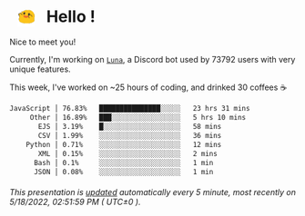 <h1>   <img src="./spoink.gif" style="vertical-align:middle;" width="30px">   Hello ! </h1>

Nice to meet you!

Currently, I'm working on <a href='https://github.com/Asgarrrr/Luna'>`Luna`</a>, a Discord bot used by 73792 users with very unique features.

This week, I've worked on ~25 hours of coding, and drinked 30 coffees ☕

```
JavaScript │ 76.83%   ███████████████░░░░░   23 hrs 31 mins
     Other │ 16.89%   ███░░░░░░░░░░░░░░░░░   5 hrs 10 mins
       EJS │ 3.19%    █░░░░░░░░░░░░░░░░░░░   58 mins
       CSV │ 1.99%    ░░░░░░░░░░░░░░░░░░░░   36 mins
    Python │ 0.71%    ░░░░░░░░░░░░░░░░░░░░   12 mins
       XML │ 0.15%    ░░░░░░░░░░░░░░░░░░░░   2 mins
      Bash │ 0.1%     ░░░░░░░░░░░░░░░░░░░░   1 min
      JSON │ 0.08%    ░░░░░░░░░░░░░░░░░░░░   1 min
```

###### This presentation is [updated](https://github.com/Asgarrrr) automatically every 5 minute, most recently on 5/18/2022, 02:51:59 PM ( UTC±0 ).